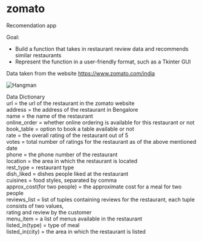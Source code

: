 # zomato
Recomendation app

Goal:
- Build a function that takes in restaurant review data and recommends similar restaurants
- Represent the function in a user-friendly format, such as a Tkinter GUI

Data taken from the website https://www.zomato.com/india

![Hangman](https://user-images.githubusercontent.com/68350145/224948448-6be47aa0-542f-444e-8406-fe12f2c915db.jpg)

Data Dictionary <br >
url = the url of the restaurant in the zomato website <br >
address = the address of the restaurant in Bengalore <br >
name = the name of the restaurant <br >
online_order = whether online ordering is available for this restaurant or not <br >
book_table = option to book a table available or not <br >
rate = the overall rating of the restaurant out of 5 <br >
votes = total number of ratings for the restaurant as of the above mentioned date <br >
phone = the phone number of the restaurant <br >
location = the area in which the restaurant is located <br >
rest_type = restaurant type <br >
dish_liked = dishes people liked at the restaurant <br >
cuisines = food styles, separated by comma <br >
approx_cost(for two people) = the approximate cost for a meal for two people <br >
reviews_list = list of tuples containing reviews for the restaurant, each tuple consists of two values,<br >
rating and review by the customer <br >
menu_item = a list of menus available in the restaurant <br >
listed_in(type) = type of meal <br >
listed_in(city) = the area in which the restaurant is listed<br >
